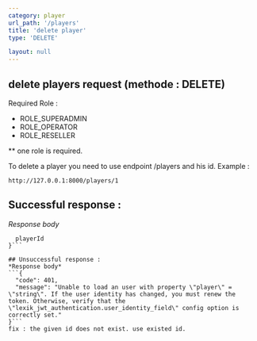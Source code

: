 ```yaml
---
category: player
url_path: '/players'
title: 'delete player'
type: 'DELETE'

layout: null
---
```

## delete players request (methode : DELETE)
Required Role :
* ROLE_SUPERADMIN
* ROLE_OPERATOR
* ROLE_RESELLER

** one role is required.

To delete a player you need to use endpoint /players and his id.
Example :
```
http://127.0.0.1:8000/players/1
```
## Successful response :
*Response body*
```{
  playerId
}```

## Unsuccessful response :
*Response body*
```{
  "code": 401,
  "message": "Unable to load an user with property \"player\" = \"string\". If the user identity has changed, you must renew the token. Otherwise, verify that the \"lexik_jwt_authentication.user_identity_field\" config option is correctly set."
}```
fix : the given id does not exist. use existed id. 
